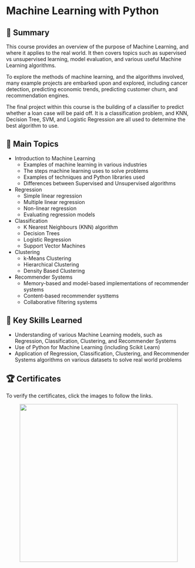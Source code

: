 # Machine Learning with Python

## 📄 Summary 
This course provides an overview of the purpose of Machine Learning, and where it applies to the real world. It then covers topics such as supervised vs unsupervised learning, model evaluation, and various useful Machine Learning algorithms. 

To explore the methods of machine learning, and the algorithms involved, many example projects are embarked upon and explored, including cancer detection, predicting economic trends, predicting customer churn, and recommendation engines. 

The final project within this course is the building of a classifier to predict whether a loan case will be paid off. It is a classification problem, and KNN, Decision Tree, SVM, and Logistic Regression are all used to determine the best algorithm to use.

## 📑 Main Topics 
- Introduction to Machine Learning
  - Examples of machine learning in various industries
  - The steps machine learning uses to solve problems
  - Examples of techniques and Python libraries used 
  - Differences between Supervised and Unsupervised algorithms
- Regression
  - Simple linear regression
  - Multiple linear regression
  - Non-linear regression
  - Evaluating regression models
- Classification
  - K Nearest Neighbours (KNN) algorithm
  - Decision Trees
  - Logistic Regression
  - Support Vector Machines
- Clustering
  - k-Means Clustering
  - Hierarchical Clustering
  - Density Based Clustering
- Recommender Systems
  - Memory-based and model-based implementations of recommender systems
  - Content-based recommender systtems
  - Collaborative filtering systems

## 🔑 Key Skills Learned 
- Understanding of various Machine Learning models, such as Regression, Classification, Clustering, and Recommender Systems
- Use of Python for Machine Learning (including Scikit Learn)
- Application of Regression, Classification, Clustering, and Recommender Systems algorithms on various datasets to solve real world problems

## 🏆 Certificates 
To verify the certificates, click the images to follow the links.

<p align="middle">
  <a href="https://coursera.org/share/6ba78dd4a73f75ebb0dd1d3de92f88ce"><img src="https://user-images.githubusercontent.com/69879612/202907166-3fd829a6-29ce-4af8-b797-6d3fb8b00e86.png" height="430"></a>
  
</p>
